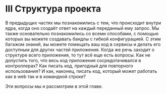 # III Структура проекта

В предыдущих частях мы познакомились с тем, что происходит внутри ядра, когда оно создаёт ответ на каждый переданный ему запрос. Мы также основательно познакомились со всеми способами, с помощью которых вы можете создавать бандлы с гибкой конфигурацией. С этим багажом знаний, вы можете помещать ваш код в сервисы и делать его доступным для других частей приложения. Когда же речь заходит о структуре всего приложения, то тут всё еще есть вопросы. Как не допустить того, что весь код приложения сосредотачивался в контроллерах? Как писать код, пригодный для повторного использования? И как, наконец, писать код, который может работать как в web так и в командной строке?

Эти вопросы мы и рассмотрим в этой главе.